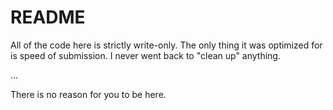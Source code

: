 # README

All of the code here is strictly write-only.
The only thing it was optimized for is speed of submission. I never went back to "clean up" anything.

...

There is no reason for you to be here.
